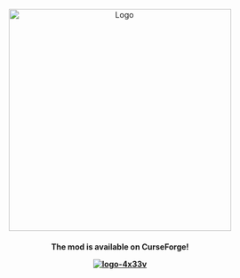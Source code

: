 <p align="center"><img src="https://i.ibb.co/NsKZSsN/natures-minerals.png" alt="Logo" width="400"></p>

<h4 align="center"> The mod is available on CurseForge!</p>
<p align="center"><a href="https://www.curseforge.com/minecraft/mc-mods/natures-minerals"><img src="https://i.ibb.co/fDHvmnz/logo-4x33v.png" alt="logo-4x33v" border="0"></a></p>
